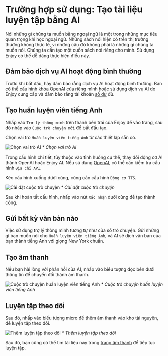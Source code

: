 # Trường hợp sử dụng: Tạo tài liệu luyện tập bằng AI

Nói những gì chúng ta muốn bằng ngoại ngữ là một trong những mục tiêu quan trọng khi học ngoại ngữ. Những sách nói hiện có trên thị trường thường không thực tế, vì những câu đó không phải là những gì chúng ta muốn nói. Chúng ta cần tạo một cuốn sách nói riêng cho mình. Sử dụng Enjoy có thể dễ dàng thực hiện điều này.

## Đảm bảo dịch vụ AI hoạt động bình thường

Trước khi bắt đầu, hãy đảm bảo rằng dịch vụ AI hoạt động bình thường. Bạn có thể cấu hình [khóa OpenAI](./settings#openai-配置) của riêng mình hoặc sử dụng dịch vụ AI do Enjoy cung cấp và đảm bảo rằng tài khoản [số dư](./settings#充值) đủ.

## Tạo huấn luyện viên tiếng Anh

Nhấp vào `Trợ lý thông minh` trên thanh bên trái của Enjoy để vào trang, sau đó nhấp vào `Cuộc trò chuyện mới` để bắt đầu tạo.

Chọn vai trò `Huấn luyện viên tiếng Anh` từ các thiết lập sẵn có.

![Chọn vai trò AI](/images/enjoy/select-ai-role.png)
_\* Chọn vai trò AI_

Trong cấu hình chi tiết, tùy thuộc vào tình huống cụ thể, thay đổi động cơ AI thành OpenAI hoặc Enjoy AI. Nếu sử dụng [OpenAI](./settings#openai-配置), có thể cần kiểm tra cấu hình `Địa chỉ API`.

Kéo cấu hình xuống dưới cùng, cũng cần cấu hình `Động cơ TTS`.

![Cài đặt cuộc trò chuyện](/images/enjoy/conversation-form.png)
_\* Cài đặt cuộc trò chuyện_

Sau khi hoàn tất cấu hình, nhấp vào nút `Xác nhận` dưới cùng để tạo thành công.

## Gửi bất kỳ văn bản nào

Việc sử dụng trợ lý thông minh tương tự như cửa sổ trò chuyện. Gửi những gì bạn muốn nói cho `Huấn luyện viên tiếng Anh`, và AI sẽ dịch văn bản của bạn thành tiếng Anh với giọng New York chuẩn.

## Tạo âm thanh

Nếu bạn hài lòng với phản hồi của AI, nhấp vào biểu tượng đọc bên dưới thông tin để chuyển đổi thành âm thanh.

![Cuộc trò chuyện huấn luyện viên tiếng Anh](/images/enjoy/english-coach-gpt-conversation.png)
_\* Cuộc trò chuyện huấn luyện viên tiếng Anh_

## Luyện tập theo dõi

Sau đó, nhấp vào biểu tượng micro để thêm âm thanh vào kho tài nguyên, để luyện tập theo dõi.

![Thêm luyện tập theo dõi](/images/enjoy/conversation-add-speech-to-audio.png)
_\* Thêm luyện tập theo dõi_

Sau đó, bạn cũng có thể tìm tài liệu này trong [trang âm thanh](./audios.md) để tiếp tục luyện tập.
